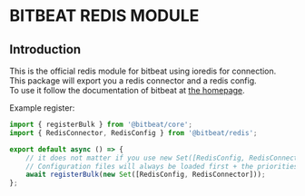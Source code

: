 # BITBEAT REDIS MODULE

## Introduction

This is the official redis module for bitbeat using ioredis for connection.<br>
This package will export you a redis connector and a redis config.<br>
To use it follow the documentation of bitbeat at [the homepage](https://bitbeat.projects.oliverfreudrich.com/#/?id=add-existing-module-extend-core).

Example register:

```typescript
import { registerBulk } from '@bitbeat/core';
import { RedisConnector, RedisConfig } from '@bitbeat/redis';

export default async () => {
    // it does not matter if you use new Set([RedisConfig, RedisConnector]) or new Set([RedisConnector, RedisConfig]).
    // Configuration files will always be loaded first + the priorities are the important sorter.
    await registerBulk(new Set([RedisConfig, RedisConnector]));
};
```
